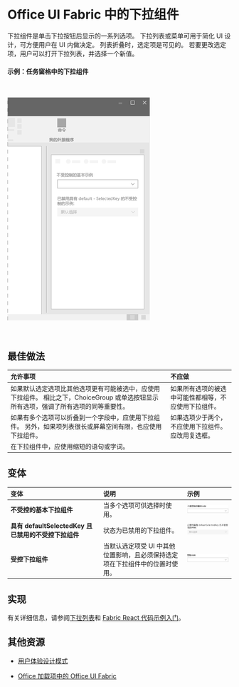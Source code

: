 # <a name="dropdown-component-in-office-ui-fabric"></a>Office UI Fabric 中的下拉组件

下拉组件是单击下拉按钮后显示的一系列选项。 下拉列表或菜单可用于简化 UI 设计，可方便用户在 UI 内做决定。 列表折叠时，选定项是可见的。 若要更改选定项，用户可以打开下拉列表，并选择一个新值。
  
#### <a name="example-drop-down-in-a-task-pane"></a>示例：任务窗格中的下拉组件

<br/>

![显示下拉组件的图像](../images/overview_withApp_dropdown.png)

<br/>

## <a name="best-practices"></a>最佳做法

|**允许事项**|**不应做**|
|:------------|:--------------|
|如果默认选定选项比其他选项更有可能被选中，应使用下拉组件。 相比之下，ChoiceGroup 或单选按钮显示所有选项，强调了所有选项的同等重要性。|如果所有选项的被选中可能性都相等，不应使用下拉组件。|
|如果有多个选项可以折叠到一个字段中，应使用下拉组件。 另外，如果项列表很长或屏幕空间有限，也应使用下拉组件。|如果选项少于两个，不应使用下拉组件。 应改用复选框。|
|在下拉组件中，应使用缩短的语句或字词。| |

## <a name="variants"></a>变体

|**变体**|**说明**|**示例**|
|:------------|:--------------|:----------|
|**不受控的基本下拉组件**|当多个选项可供选择时使用。|![不受控的基本下拉组件图像](../images/dropdownUncontrolled.png)<br/>|
|**具有 defaultSelectedKey 且已禁用的不受控下拉组件**|状态为已禁用的下拉组件。|![具有 defaultSelectedKey 且已禁用的不受控下拉组件图像](../images/dropdownDisabled.png)<br/>|
|**受控下拉组件**|当默认选定项受 UI 中其他位置影响，且必须保持选定项在下拉组件中的位置时使用。|![受控下拉组件图像](../images/dropdownControlled.png)<br/>|

## <a name="implementation"></a>实现

有关详细信息，请参阅[下拉列表](https://dev.office.com/fabric#/components/dropdown)和 [Fabric React 代码示例入门](https://github.com/OfficeDev/Word-Add-in-GettingStartedFabricReact)。

## <a name="additional-resources"></a>其他资源

- [用户体验设计模式](https://github.com/OfficeDev/Office-Add-in-UX-Design-Patterns-Code)

- [Office 加载项中的 Office UI Fabric](office-ui-fabric.md)
